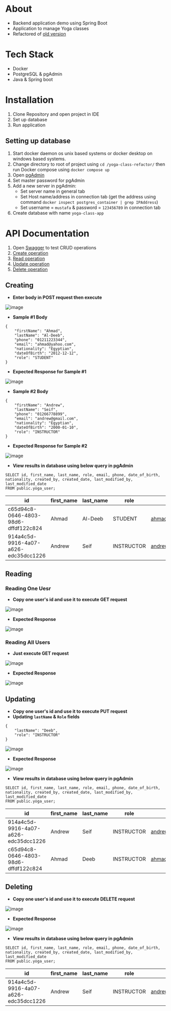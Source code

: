 # About
- Backend application demo using Spring Boot
- Application to manage Yoga classes
- Refactored of [old version](https://github.com/web-development-course-way/Yoga-Class)
# Tech Stack
- Docker
- PostgreSQL & pgAdmin 
- Java & Spring boot
# Installation
01. Clone Repository and open project in IDE
02. Set up database
03. Run application
## Setting up database
01. Start docker daemon os unix based systems or docker desktop on windows based systems.
02. Change directory to root of project using `cd /yoga-class-refactor/` then run Docker compose using `docker compose up`
3. Open [pgAdmin](http://localhost:5050/browser/)
4. Set master password for pgAdmin
5. Add a new server in pgAdmin:
    - Set server name in general tab
    - Set Host name/address in connection tab (get the address using command `docker inspect postgres_container | grep IPAddress`)
    - Set username = `mustafa` & password = `123456789` in connection tab
6. Create database with name `yoga-class-app`
# API Documentation
1. Open [Swagger](http://localhost:8080/swagger-ui/index.html#) to test CRUD operations
2. [Create operation](https://github.com/web-development-course-way/Yoga-Class-Refactored/tree/enhancement/docs?tab=readme-ov-file#creating)
3. [Read operation](https://github.com/web-development-course-way/Yoga-Class-Refactored/tree/enhancement/docs?tab=readme-ov-file#reading)
4. [Update operation](https://github.com/web-development-course-way/Yoga-Class-Refactored/tree/enhancement/docs?tab=readme-ov-file#updating)
5. [Delete operation](https://github.com/web-development-course-way/Yoga-Class-Refactored/tree/enhancement/docs?tab=readme-ov-file#deleting)
## Creating
- **Enter body in POST request then execute**

![image](https://github.com/web-development-course-way/Yoga-Class-Refactored/assets/122436546/a6b97af7-7dac-4bb8-88eb-396435017095)

- **Sample #1 Body**
```
{
    "firstName": "Ahmad",
    "lastName": "Al-Deeb",
    "phone": "01211223344",
    "email": "ahmad@yahoo.com",
    "nationality": "Egyptian",
    "dateOfBirth": "2012-12-12",
    "role": "STUDENT"
}
```
- **Expected Response for Sample #1**
  
![image](https://github.com/web-development-course-way/Yoga-Class-Refactored/assets/122436546/fe069e7c-4bec-4638-be57-6a9f2c4ecfab)


- **Sample #2 Body**
```
{
    "firstName": "Andrew",
    "lastName": "Seif",
    "phone": "01266778899",
    "email": "andrew@gmail.com",
    "nationality": "Egyptian",
    "dateOfBirth": "2000-01-10",
    "role": "INSTRUCTOR"
}
```
- **Expected Response for Sample #2**
  
![image](https://github.com/web-development-course-way/Yoga-Class-Refactored/assets/122436546/97109417-2828-440e-bd65-7737dcfd9e3e)


- **View results in database using below query in pgAdmin**
```
SELECT id, first_name, last_name, role, email, phone, date_of_birth, nationality, created_by, created_date, last_modified_by, last_modified_date
FROM public.yoga_user;
```
| id                                  | first_name | last_name | role       | email            | phone       | date_of_birth         | nationality | created_by | created_date                 | last_modified_by | last_modified_date          |
|-------------------------------------|------------|-----------|------------|------------------|-------------|-----------------------|-------------|------------|------------------------------|------------------|-----------------------------|
| c65d94c8-0646-4803-98d6-dffdf122c824 | Ahmad      | Al-Deeb   | STUDENT    | ahmad@yahoo.com | 01211223344| 2012-12-12 02:00:00   | Egyptian    | Test User  | 2024-04-05 11:51:35.289056 | Test User        | 2024-04-05 11:51:35.289056 |
| 914a4c5d-9916-4a07-a626-edc35dcc1226 | Andrew     | Seif      | INSTRUCTOR | andrew@gmail.com| 01266778899| 2000-01-10 02:00:00   | Egyptian    | Test User  | 2024-04-05 11:52:17.970292 | Test User        | 2024-04-05 11:52:17.970292 |




## Reading
### Reading One Uesr
- **Copy one user's id and use it to execute GET request**
  
![image](https://github.com/web-development-course-way/Yoga-Class-Refactored/assets/122436546/b793848e-d710-4b8c-9a9b-589c23f275a2)

- **Expected Response**

![image](https://github.com/web-development-course-way/Yoga-Class-Refactored/assets/122436546/39268147-a119-4a52-acbd-ffca685979cd)


### Reading All Users
- **Just execute GET request**
  
![image](https://github.com/web-development-course-way/Yoga-Class-Refactored/assets/122436546/40df490c-bfe6-4bc3-aa8c-793ed106deea)


- **Expected Response**

![image](https://github.com/web-development-course-way/Yoga-Class-Refactored/assets/122436546/d33d77b6-4317-4cd3-a582-2d863514eee2)

## Updating
- **Copy one user's id and use it to execute PUT request**
- **Updating `lastName` & `Role` fields**
```
{
    "lastName": "Deeb",
    "role": "INSTRUCTOR"
}
```
![image](https://github.com/web-development-course-way/Yoga-Class-Refactored/assets/122436546/d1ad9eb4-f4b6-4f0f-8d88-1d1a69aa0eeb)

- **Expected Response**

![image](https://github.com/web-development-course-way/Yoga-Class-Refactored/assets/122436546/b26c9b07-a7c8-4da5-9ca6-783acabac0c5)


- **View results in database using below query in pgAdmin**
```
SELECT id, first_name, last_name, role, email, phone, date_of_birth, nationality, created_by, created_date, last_modified_by, last_modified_date
FROM public.yoga_user;
```
| id                                  | first_name | last_name | role       | email            | phone       | date_of_birth         | nationality | created_by | created_date                 | last_modified_by | last_modified_date          |
|-------------------------------------|------------|-----------|------------|------------------|-------------|-----------------------|-------------|------------|------------------------------|------------------|-----------------------------|
| 914a4c5d-9916-4a07-a626-edc35dcc1226 | Andrew     | Seif      | INSTRUCTOR | andrew@gmail.com| 01266778899| 2000-01-10 02:00:00   | Egyptian    | Test User  | 2024-04-05 11:52:17.970292 | Test User        | 2024-04-05 11:52:17.970292 |
| c65d94c8-0646-4803-98d6-dffdf122c824 | Ahmad      | Deeb      | INSTRUCTOR | ahmad@yahoo.com | 01211223344| 2012-12-12 02:00:00   | Egyptian    | Test User  | 2024-04-05 11:51:35.289056 | Test User        | 2024-04-05 11:56:21.676482 |





## Deleting
- **Copy one user's id and use it to execute DELETE request**

![image](https://github.com/web-development-course-way/Yoga-Class-Refactored/assets/122436546/2fc5d600-114d-4383-91f4-54d3f523c503)

- **Expected Response**

![image](https://github.com/web-development-course-way/Yoga-Class-Refactored/assets/122436546/a60fe906-e54d-4563-9009-268ddac2933e)

- **View results in database using below query in pgAdmin**
```
SELECT id, first_name, last_name, role, email, phone, date_of_birth, nationality, created_by, created_date, last_modified_by, last_modified_date
FROM public.yoga_user;
```
  
| id                                  | first_name | last_name | role       | email            | phone       | date_of_birth         | nationality | created_by | created_date                 | last_modified_by | last_modified_date          |
|-------------------------------------|------------|-----------|------------|------------------|-------------|-----------------------|-------------|------------|------------------------------|------------------|-----------------------------|
| 914a4c5d-9916-4a07-a626-edc35dcc1226 | Andrew     | Seif      | INSTRUCTOR | andrew@gmail.com| 01266778899| 2000-01-10 02:00:00   | Egyptian    | Test User  | 2024-04-05 11:52:17.970292 | Test User        | 2024-04-05 11:52:17.970292 |
